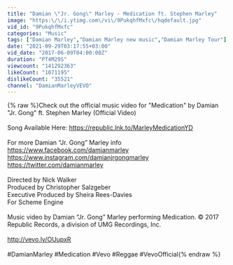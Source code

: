 ```yaml
---
title: "Damian \"Jr. Gong\" Marley - Medication ft. Stephen Marley"
image: "https:\/\/i.ytimg.com\/vi\/9PukqhfMxfc\/hqdefault.jpg"
vid_id: "9PukqhfMxfc"
categories: "Music"
tags: ["Damian Marley","Damian Marley new music","Damian Marley Tour"]
date: "2021-09-29T03:17:55+03:00"
vid_date: "2017-06-09T04:00:00Z"
duration: "PT4M29S"
viewcount: "141292363"
likeCount: "1071195"
dislikeCount: "35521"
channel: "DamianMarleyVEVO"
---
```

{% raw %}Check out the official music video for &quot;Medication&quot; by Damian &quot;Jr. Gong&quot; ft. Stephen Marley (Official Video)<br /><br />Song Available Here: <a rel="nofollow" target="blank" href="https://republic.lnk.to/MarleyMedicationYD">https://republic.lnk.to/MarleyMedicationYD</a> <br /><br />For more Damian “Jr. Gong” Marley info<br /><a rel="nofollow" target="blank" href="https://www.facebook.com/damianmarley">https://www.facebook.com/damianmarley</a><br /><a rel="nofollow" target="blank" href="https://www.instagram.com/damianjrgongmarley">https://www.instagram.com/damianjrgongmarley</a><br /><a rel="nofollow" target="blank" href="https://twitter.com/damianmarley">https://twitter.com/damianmarley</a><br /><br />Directed by Nick Walker<br />Produced by Christopher Salzgeber<br />Executive Produced by Sheira Rees-Davies<br />For Scheme Engine<br /><br />Music video by Damian “Jr. Gong” Marley performing Medication. © 2017 Republic Records, a division of UMG Recordings, Inc.<br /><br /><a rel="nofollow" target="blank" href="http://vevo.ly/OUupxR">http://vevo.ly/OUupxR</a><br /><br />#DamianMarley #Medication #Vevo #Reggae #VevoOfficial{% endraw %}

